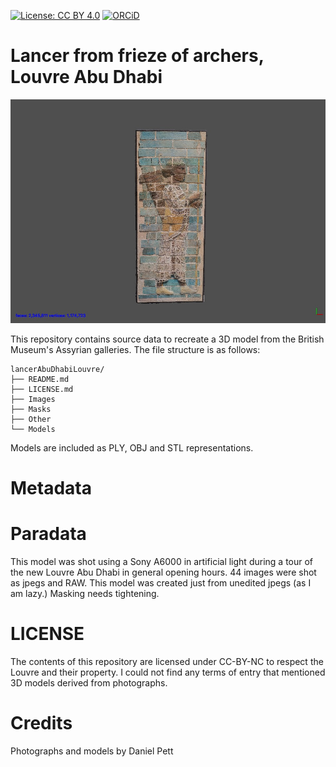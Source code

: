 
[![License: CC BY 4.0](https://img.shields.io/badge/License-CC%20BY%204.0-lightgrey.svg)](http://creativecommons.org/licenses/by-sa/4.0/) 
[![ORCiD](https://img.shields.io/badge/ORCiD-0000--0002--0246--2335-green.svg)](http://orcid.org/0000-0002-0246-2335)

# Lancer from frieze of archers, Louvre Abu Dhabi

![](Other/Screenshots/lancer.jpg)

This repository contains source data to recreate a 3D model from the British Museum's Assyrian galleries. The file structure is as follows:

```
lancerAbuDhabiLouvre/
├── README.md
├── LICENSE.md
├── Images
├── Masks
├── Other
└── Models
```
Models are included as PLY, OBJ and STL representations. 

# Metadata 

# Paradata

This model was shot using a Sony A6000 in artificial light during a tour of the new Louvre Abu Dhabi in general opening hours. 44 images were shot as jpegs and RAW. This model was created just from unedited jpegs (as I am lazy.) Masking needs tightening.

# LICENSE
The contents of this repository are licensed under CC-BY-NC to respect the Louvre and their property. I could not find any terms of entry that mentioned 3D models derived from photographs.

# Credits
Photographs and models by Daniel Pett 
